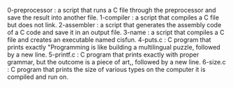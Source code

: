 0-preprocessor : a script that runs a C file through the preprocessor and save the result into another file.
1-compiler : a script that compiles a C file but does not link.
2-assembler : a script that generates the assembly code of a C code and save it in an output file.
3-name : a script that compiles a C file and creates an executable named cisfun.
4-puts.c : C program that prints exactly "Programming is like building a multilingual puzzle, followed by a new line.
5-printf.c : C program that prints exactly with proper grammar, but the outcome is a piece of art,, followed by a new line.
6-size.c : C program that prints the size of various types on the computer it is compiled and run on.

